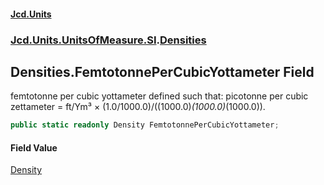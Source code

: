#### [Jcd.Units](index.md 'index')
### [Jcd.Units.UnitsOfMeasure.SI](Jcd.Units.UnitsOfMeasure.SI.md 'Jcd.Units.UnitsOfMeasure.SI').[Densities](Densities.md 'Jcd.Units.UnitsOfMeasure.SI.Densities')

## Densities.FemtotonnePerCubicYottameter Field

femtotonne per cubic yottameter defined such that: picotonne per cubic zettameter = ft/Ym³ × (1.0/1000.0)/((1000.0)*(1000.0)*(1000.0)).

```csharp
public static readonly Density FemtotonnePerCubicYottameter;
```

#### Field Value
[Density](Density.md 'Jcd.Units.UnitTypes.Density')